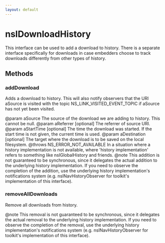 ```yaml
---
layout: default
---
```


# nsIDownloadHistory #

This interface can be used to add a download to history.  There is a separate
interface specifically for downloads in case embedders choose to track
downloads differently from other types of history.


## Methods ##

### addDownload ###

Adds a download to history.  This will also notify observers that the
URI aSource is visited with the topic NS_LINK_VISITED_EVENT_TOPIC if
aSource has not yet been visited.

@param aSource
       The source of the download we are adding to history.  This cannot be
       null.
@param aReferrer
       [optional] The referrer of source URI.
@param aStartTime
       [optional] The time the download was started.  If the start time
       is not given, the current time is used.
@param aDestination
       [optional] The target where the download is to be saved on the local
       filesystem.
@throws NS_ERROR_NOT_AVAILABLE
        In a situation where a history implementation is not available,
        where 'history implementation' refers to something like
        nsIGlobalHistory and friends.
@note This addition is not guaranteed to be synchronous, since it delegates
      the actual addition to the underlying history implementation.  If you
      need to observe the completion of the addition, use the underlying
      history implementation's notifications system (e.g. nsINavHistoryObserver
      for toolkit's implementation of this interface).


### removeAllDownloads ###

Remove all downloads from history.

@note This removal is not guaranteed to be synchronous, since it delegates
      the actual removal to the underlying history implementation.  If you
      need to observe the completion of the removal, use the underlying
      history implementation's notifications system (e.g. nsINavHistoryObserver
      for toolkit's implementation of this interface).

